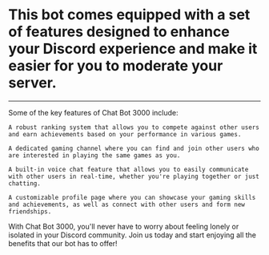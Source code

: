 # This bot comes equipped with a set of features designed to enhance your Discord experience and make it easier for you to moderate your server.

---

Some of the key features of Chat Bot 3000 include:

    A robust ranking system that allows you to compete against other users and earn achievements based on your performance in various games.

    A dedicated gaming channel where you can find and join other users who are interested in playing the same games as you.

    A built-in voice chat feature that allows you to easily communicate with other users in real-time, whether you're playing together or just chatting.

    A customizable profile page where you can showcase your gaming skills and achievements, as well as connect with other users and form new friendships.

With Chat Bot 3000, you'll never have to worry about feeling lonely or isolated in your Discord community. Join us today and start enjoying all the benefits that our bot has to offer!